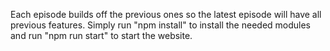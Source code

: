Each episode builds off the previous ones so the latest episode will have all previous features. Simply run "npm install" to install the needed modules and run "npm run start" to start the website.
